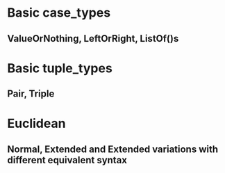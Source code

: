 # Basic case\_types
## ValueOrNothing, LeftOrRight, ListOf()s
# Basic tuple\_types
## Pair, Triple
# Euclidean
## Normal, Extended and Extended variations with different equivalent syntax

